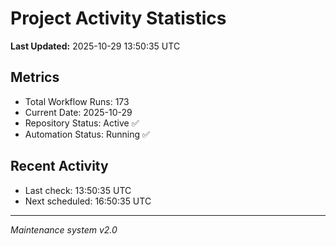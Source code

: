 # Project Activity Statistics

**Last Updated:** 2025-10-29 13:50:35 UTC

## Metrics
- Total Workflow Runs: 173
- Current Date: 2025-10-29
- Repository Status: Active ✅
- Automation Status: Running ✅

## Recent Activity
- Last check: 13:50:35 UTC
- Next scheduled: 16:50:35 UTC

---
*Maintenance system v2.0*
